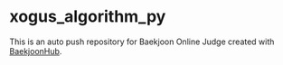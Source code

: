 # xogus_algorithm_py
This is an auto push repository for Baekjoon Online Judge created with [BaekjoonHub](https://github.com/BaekjoonHub/BaekjoonHub).
